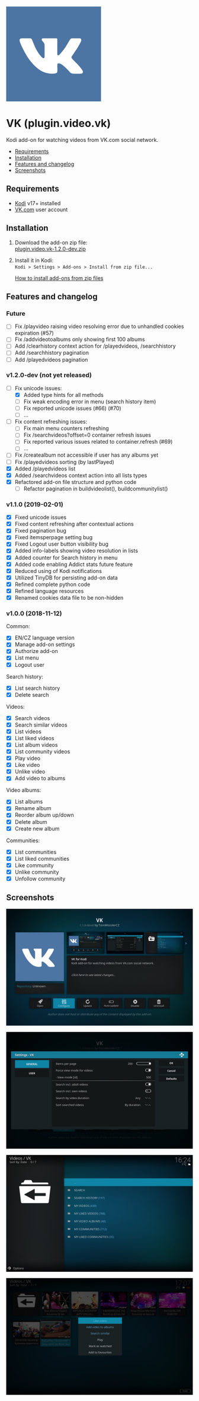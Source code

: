 ![Add-on icon](resources/icon.png)

# VK (plugin.video.vk)

Kodi add-on for watching videos from VK.com social network.

- [Requirements](#requirements)
- [Installation](#installation)
- [Features and changelog](#features-and-changelog)
- [Screenshots](#screenshots)

## Requirements

- [Kodi](https://kodi.tv) v17+ installed
- [VK.com](https://vk.com) user account

## Installation

1. Download the add-on zip file:<br>
    [plugin.video.vk-1.2.0-dev.zip](https://github.com/tommistolercz/plugin.video.vk/releases/download/v1.2.0-dev/plugin.video.vk-1.2.0-dev.zip)
    
2. Install it in Kodi:<br>
    `Kodi > Settings > Add-ons > Install from zip file...`

    [How to install add-ons from zip files](https://kodi.wiki/view/HOW-TO:Install_add-ons_from_zip_files)

## Features and changelog

### Future
- [ ] Fix /playvideo raising video resolving error due to unhandled cookies expiration (#57)
- [ ] Fix /addvideotoalbums only showing first 100 albums
- [ ] Add /clearhistory context action for /playedvideos, /searchhistory
- [ ] Add /searchhistory pagination
- [ ] Add /playedvideos pagination

### v1.2.0-dev (not yet released)

- [ ] Fix unicode issues:
    - [x] Added type hints for all methods
    - [ ] Fix weak encoding error in menu (search history item)
    - [ ] Fix reported unicode issues (#66) (#70)
    - [ ] ...
- [ ] Fix content refreshing issues:
    - [ ] Fix main menu counters refreshing
    - [ ] Fix /searchvideos?offset=0 container refresh issues
    - [ ] Fix reported various issues related to container.refresh (#69)
    - [ ] ...
- [ ] Fix /createalbum not accessible if user has any albums yet
- [ ] Fix /playedvideos sorting (by lastPlayed)
- [x] Added /playedvideos list
- [x] Added /searchvideos context action into all lists types
- [x] Refactored add-on file structure and python code
    - [ ] Refactor pagination in buildvideolist(), buildcommunitylist()

### v1.1.0 (2019-02-01)

- [x] Fixed unicode issues
- [x] Fixed content refreshing after contextual actions
- [x] Fixed pagination bug
- [x] Fixed itemsperpage setting bug
- [x] Fixed Logout user button visibility bug 
- [x] Added info-labels showing video resolution in lists
- [x] Added counter for Search history in menu
- [x] Added code enabling Addict stats future feature
- [x] Reduced using of Kodi notifications
- [x] Utilized TinyDB for persisting add-on data
- [x] Refined complete python code
- [x] Refined language resources
- [x] Renamed cookies data file to be non-hidden

### v1.0.0 (2018-11-12)

Common:
- [x] EN/CZ language version
- [x] Manage add-on settings
- [x] Authorize add-on
- [x] List menu
- [x] Logout user

Search history:
- [x] List search history
- [x] Delete search

Videos:
- [x] Search videos
- [x] Search similar videos
- [x] List videos
- [x] List liked videos
- [x] List album videos
- [x] List community videos
- [x] Play video
- [x] Like video
- [x] Unlike video
- [x] Add video to albums

Video albums:
- [x] List albums
- [x] Rename album
- [x] Reorder album up/down
- [x] Delete album
- [x] Create new album

Communities:
- [x] List communities
- [x] List liked communities
- [x] Like community
- [x] Unlike community
- [x] Unfollow community

## Screenshots

![Screenshot 1: Add-on info](resources/media/screenshot1.jpg)

![Screenshot 2: Add-on settings](resources/media/screenshot2.jpg)

![Screenshot 3: Add-on menu](resources/media/screenshot3.jpg)

![Screenshot 4: Add-on content](resources/media/screenshot4.jpg)
